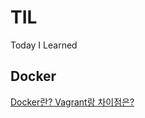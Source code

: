 # TIL
Today I Learned

## Docker
[Docker란? Vagrant랑 차이점은?](https://gist.github.com/LeoHeo/fa604b537495dab4faf2f74b0fda4bb0)
